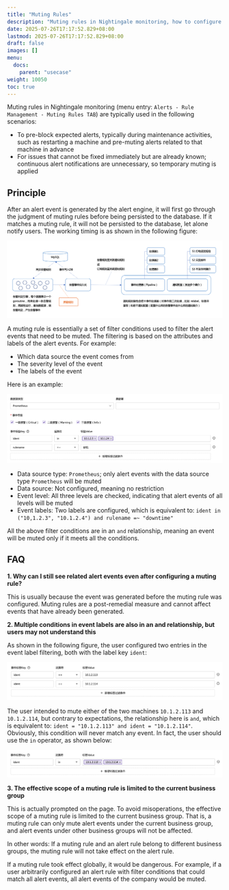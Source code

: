 ```yaml
---
title: "Muting Rules"
description: "Muting rules in Nightingale monitoring, how to configure them, and their design philosophy. Muting rules can block alert events to prevent them from disturbing users."
date: 2025-07-26T17:17:52.829+08:00
lastmod: 2025-07-26T17:17:52.829+08:00
draft: false
images: []
menu:
  docs:
    parent: "usecase"
weight: 10050
toc: true
---
```


Muting rules in Nightingale monitoring (menu entry: `Alerts - Rule Management - Muting Rules TAB`) are typically used in the following scenarios:

- To pre-block expected alerts, typically during maintenance activities, such as restarting a machine and pre-muting alerts related to that machine in advance
- For issues that cannot be fixed immediately but are already known; continuous alert notifications are unnecessary, so temporary muting is applied

## Principle

After an alert event is generated by the alert engine, it will first go through the judgment of muting rules before being persisted to the database. If it matches a muting rule, it will not be persisted to the database, let alone notify users. The working timing is as shown in the following figure:

<img src="/img/usecase/mute/01.png" alt="Nightingale Muting Rule Working Timing" title="Nightingale Muting Rule Working Timing">

A muting rule is essentially a set of filter conditions used to filter the alert events that need to be muted. The filtering is based on the attributes and labels of the alert events. For example:

- Which data source the event comes from
- The severity level of the event
- The labels of the event

Here is an example:

<img src="/img/usecase/mute/02.png" alt="Example of Nightingale Muting Rule Configuration" title="Example of Nightingale Muting Rule Configuration">

- Data source type: `Prometheus`; only alert events with the data source type `Prometheus` will be muted
- Data source: Not configured, meaning no restriction
- Event level: All three levels are checked, indicating that alert events of all levels will be muted
- Event labels: Two labels are configured, which is equivalent to: `ident in ("10,1.2.3", "10.1.2.4") and rulename =~ "downtime"`

All the above filter conditions are in an `and` relationship, meaning an event will be muted only if it meets all the conditions.

## FAQ

**1. Why can I still see related alert events even after configuring a muting rule?**

This is usually because the event was generated before the muting rule was configured. Muting rules are a post-remedial measure and cannot affect events that have already been generated.

**2. Multiple conditions in event labels are also in an and relationship, but users may not understand this**

As shown in the following figure, the user configured two entries in the event label filtering, both with the label key `ident`:

<img src="/img/usecase/mute/03.png" alt="Example of Incorrect Event Label Configuration for Nightingale Muting Rules" title="Example of Incorrect Event Label Configuration for Nightingale Muting Rules">

The user intended to mute either of the two machines `10.1.2.113` and `10.1.2.114`, but contrary to expectations, the relationship here is `and`, which is equivalent to: `ident = "10.1.2.113" and ident = "10.1.2.114"`. Obviously, this condition will never match any event. In fact, the user should use the `in` operator, as shown below:

<img src="/img/usecase/mute/04.png" alt="Example of Correct Event Label Configuration for Nightingale Muting Rules" title="Example of Correct Event Label Configuration for Nightingale Muting Rules">

**3. The effective scope of a muting rule is limited to the current business group**

This is actually prompted on the page. To avoid misoperations, the effective scope of a muting rule is limited to the current business group. That is, a muting rule can only mute alert events under the current business group, and alert events under other business groups will not be affected.

In other words: If a muting rule and an alert rule belong to different business groups, the muting rule will not take effect on the alert rule.

If a muting rule took effect globally, it would be dangerous. For example, if a user arbitrarily configured an alert rule with filter conditions that could match all alert events, all alert events of the company would be muted.